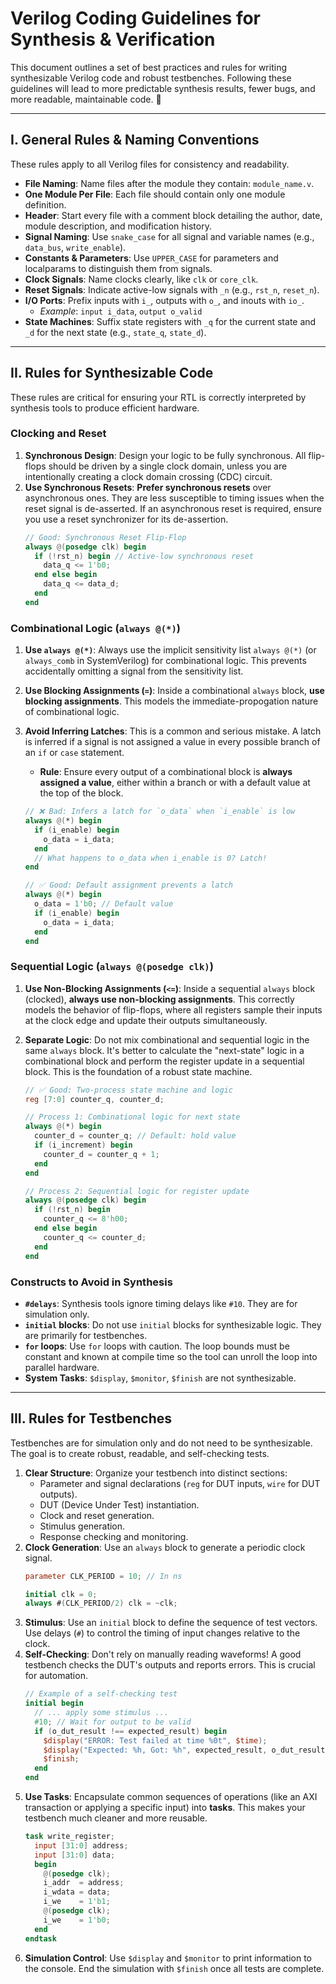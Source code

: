# Verilog Coding Guidelines for Synthesis & Verification

This document outlines a set of best practices and rules for writing synthesizable Verilog code and robust testbenches. Following these guidelines will lead to more predictable synthesis results, fewer bugs, and more readable, maintainable code. 🧠

---

## I. General Rules & Naming Conventions

These rules apply to all Verilog files for consistency and readability.

* **File Naming**: Name files after the module they contain: `module_name.v`.
* **One Module Per File**: Each file should contain only one module definition.
* **Header**: Start every file with a comment block detailing the author, date, module description, and modification history.
* **Signal Naming**: Use `snake_case` for all signal and variable names (e.g., `data_bus`, `write_enable`).
* **Constants & Parameters**: Use `UPPER_CASE` for parameters and localparams to distinguish them from signals.
* **Clock Signals**: Name clocks clearly, like `clk` or `core_clk`.
* **Reset Signals**: Indicate active-low signals with `_n` (e.g., `rst_n`, `reset_n`).
* **I/O Ports**: Prefix inputs with `i_`, outputs with `o_`, and inouts with `io_`.
    * *Example*: `input i_data`, `output o_valid`
* **State Machines**: Suffix state registers with `_q` for the current state and `_d` for the next state (e.g., `state_q`, `state_d`).

---

## II. Rules for Synthesizable Code

These rules are critical for ensuring your RTL is correctly interpreted by synthesis tools to produce efficient hardware.

### Clocking and Reset

1.  **Synchronous Design**: Design your logic to be fully synchronous. All flip-flops should be driven by a single clock domain, unless you are intentionally creating a clock domain crossing (CDC) circuit.
2.  **Use Synchronous Resets**: **Prefer synchronous resets** over asynchronous ones. They are less susceptible to timing issues when the reset signal is de-asserted. If an asynchronous reset is required, ensure you use a reset synchronizer for its de-assertion.
    ```verilog
    // Good: Synchronous Reset Flip-Flop
    always @(posedge clk) begin
      if (!rst_n) begin // Active-low synchronous reset
        data_q <= 1'b0;
      end else begin
        data_q <= data_d;
      end
    end
    ```

### Combinational Logic (`always @(*)`)

1.  **Use `always @(*)`**: Always use the implicit sensitivity list `always @(*)` (or `always_comb` in SystemVerilog) for combinational logic. This prevents accidentally omitting a signal from the sensitivity list.
2.  **Use Blocking Assignments (`=`)**: Inside a combinational `always` block, **use blocking assignments**. This models the immediate-propogation nature of combinational logic.
3.  **Avoid Inferring Latches**: This is a common and serious mistake. A latch is inferred if a signal is not assigned a value in every possible branch of an `if` or `case` statement.
    * **Rule**: Ensure every output of a combinational block is **always assigned a value**, either within a branch or with a default value at the top of the block.

    ```verilog
    // ❌ Bad: Infers a latch for `o_data` when `i_enable` is low
    always @(*) begin
      if (i_enable) begin
        o_data = i_data;
      end
      // What happens to o_data when i_enable is 0? Latch!
    end

    // ✅ Good: Default assignment prevents a latch
    always @(*) begin
      o_data = 1'b0; // Default value
      if (i_enable) begin
        o_data = i_data;
      end
    end
    ```

### Sequential Logic (`always @(posedge clk)`)

1.  **Use Non-Blocking Assignments (`<=`)**: Inside a sequential `always` block (clocked), **always use non-blocking assignments**. This correctly models the behavior of flip-flops, where all registers sample their inputs at the clock edge and update their outputs simultaneously.
2.  **Separate Logic**: Do not mix combinational and sequential logic in the same `always` block. It's better to calculate the "next-state" logic in a combinational block and perform the register update in a sequential block. This is the foundation of a robust state machine.

    ```verilog
    // ✅ Good: Two-process state machine and logic
    reg [7:0] counter_q, counter_d;

    // Process 1: Combinational logic for next state
    always @(*) begin
      counter_d = counter_q; // Default: hold value
      if (i_increment) begin
        counter_d = counter_q + 1;
      end
    end

    // Process 2: Sequential logic for register update
    always @(posedge clk) begin
      if (!rst_n) begin
        counter_q <= 8'h00;
      end else begin
        counter_q <= counter_d;
      end
    end
    ```

### Constructs to Avoid in Synthesis

* **`#delays`**: Synthesis tools ignore timing delays like `#10`. They are for simulation only.
* **`initial` blocks**: Do not use `initial` blocks for synthesizable logic. They are primarily for testbenches.
* **`for` loops**: Use `for` loops with caution. The loop bounds must be constant and known at compile time so the tool can unroll the loop into parallel hardware.
* **System Tasks**: `$display`, `$monitor`, `$finish` are not synthesizable.

---

## III. Rules for Testbenches

Testbenches are for simulation only and do not need to be synthesizable. The goal is to create robust, readable, and self-checking tests.

1.  **Clear Structure**: Organize your testbench into distinct sections:
    * Parameter and signal declarations (`reg` for DUT inputs, `wire` for DUT outputs).
    * DUT (Device Under Test) instantiation.
    * Clock and reset generation.
    * Stimulus generation.
    * Response checking and monitoring.
2.  **Clock Generation**: Use an `always` block to generate a periodic clock signal.
    ```verilog
    parameter CLK_PERIOD = 10; // In ns

    initial clk = 0;
    always #(CLK_PERIOD/2) clk = ~clk;
    ```
3.  **Stimulus**: Use an `initial` block to define the sequence of test vectors. Use delays (`#`) to control the timing of input changes relative to the clock.
4.  **Self-Checking**: Don't rely on manually reading waveforms! A good testbench checks the DUT's outputs and reports errors. This is crucial for automation.
    ```verilog
    // Example of a self-checking test
    initial begin
      // ... apply some stimulus ...
      #10; // Wait for output to be valid
      if (o_dut_result !== expected_result) begin
        $display("ERROR: Test failed at time %0t", $time);
        $display("Expected: %h, Got: %h", expected_result, o_dut_result);
        $finish;
      end
    end
    ```
5.  **Use Tasks**: Encapsulate common sequences of operations (like an AXI transaction or applying a specific input) into **tasks**. This makes your testbench much cleaner and more reusable.
    ```verilog
    task write_register;
      input [31:0] address;
      input [31:0] data;
      begin
        @(posedge clk);
        i_addr  = address;
        i_wdata = data;
        i_we    = 1'b1;
        @(posedge clk);
        i_we    = 1'b0;
      end
    endtask
    ```
6.  **Simulation Control**: Use `$display` and `$monitor` to print information to the console. End the simulation with `$finish` once all tests are complete.
